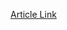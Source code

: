 [Article Link](https://www.fhs.hr/www.azvo.hr/hr/vrednovanja/postupci-vrednovanja-u-visokom-obrazovanju/reakreditacija-visokih-ucilista)


